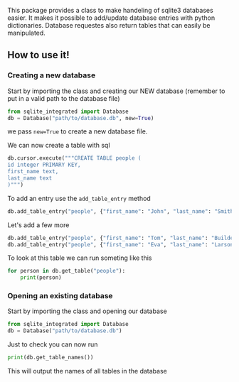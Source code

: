 This package provides a class to make handeling of sqlite3 databases easier. It makes it possible to add/update database entries with python dictionaries. Database requestes also return tables that can easily be manipulated.

## How to use it!

### Creating a new database
Start by importing the class and creating our NEW database (remember to put in a valid path to the database file)
```python
from sqlite_integrated import Database
db = Database("path/to/database.db", new=True)
```

we pass `new=True` to create a new database file.

We can now create a table with sql


```python
db.cursor.execute("""CREATE TABLE people (
id integer PRIMARY KEY,
first_name text,
last_name text
)""")
```

To add an entry use the `add_table_entry` method
```python
db.add_table_entry("people", {"first_name": "John", "last_name": "Smith"})
```

Let's add a few more
```python
db.add_table_entry("people", {"first_name": "Tom", "last_name": "Builder"})
db.add_table_entry("people", {"first_name": "Eva", "last_name": "Larson"})
```

To look at this table we can run someting like this
```python
for person in db.get_table("people"):
    print(person)
```


### Opening an existing database

Start by importing the class and opening our database
```python
from sqlite_integrated import Database
db = Database("path/to/database.db")
```

Just to check you can now run
```python
print(db.get_table_names())
```

This will output the names of all tables in the database
